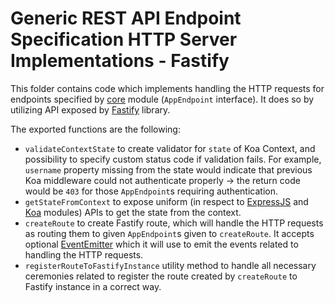 # Generic REST API Endpoint Specification HTTP Server Implementations - Fastify
This folder contains code which implements handling the HTTP requests for endpoints specified by [core](../core/core) module (`AppEndpoint` interface).
It does so by utilizing API exposed by [Fastify](https://www.fastify.io) library.

The exported functions are the following:
- `validateContextState` to create validator for `state` of Koa Context, and possibility to specify custom status code if validation fails.
  For example, `username` property missing from the state would indicate that previous Koa middleware could not authenticate properly -> the return code would be `403` for those `AppEndpoint`s requiring authentication.
- `getStateFromContext` to expose uniform (in respect to [ExpressJS](../express) and [Koa](../koa) modules) APIs to get the state from the context.
- `createRoute` to create Fastify route, which will handle the HTTP requests as routing them to given `AppEndpoint`s given to `createRoute`.
  It accepts optional [EventEmitter](https://github.com/DataHeaving/common/blob/develop/common/src/events.ts#L114) which it will use to emit the events related to handling the HTTP requests.
- `registerRouteToFastifyInstance` utility method to handle all necessary ceremonies related to register the route created by `createRoute` to Fastify instance in a correct way.
